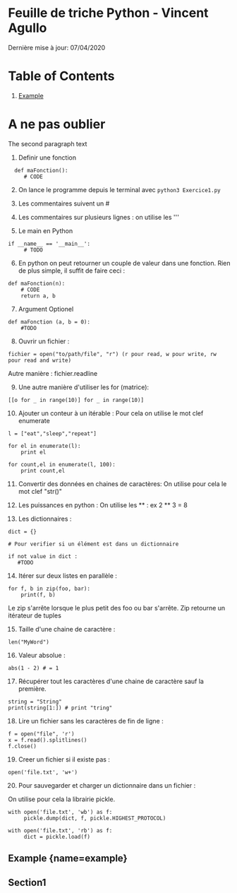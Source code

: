 Feuille de triche Python - Vincent Agullo
=========================
Dernière mise à jour: 07/04/2020


# Table of Contents
1. [Example](test.md)

# A ne pas oublier
The second paragraph text
1. Definir une fonction 
```
  def maFonction():
     # CODE
```
2. On lance le programme depuis le terminal avec `python3 Exercice1.py`

3. Les commentaires suivent un #

4. Les commentaires sur plusieurs lignes : on utilise les '''

5. Le main en Python
```
if __name__ == '__main__':
     # TODO
```
6. En python on peut retourner un couple de valeur dans une fonction. Rien de plus simple, il suffit de faire ceci :

```
def maFonction(n):
    # CODE
    return a, b
```

7. Argument Optionel 
```
def maFonction (a, b = 0):
    #TODO
```

8. Ouvrir un fichier :

```
fichier = open("to/path/file", "r") (r pour read, w pour write, rw pour read and write)
```
Autre manière :
fichier.readline

9. Une autre manière d'utiliser les for (matrice):
```
[[o for _ in range(10)] for _ in range(10)]
```

10. Ajouter un conteur à un itérable : Pour cela on utilise le mot clef enumerate
```
l = ["eat","sleep","repeat"] 
  
for el in enumerate(l): 
    print el

for count,el in enumerate(l, 100): 
    print count,el 
```

 11. Convertir des données en chaines de caractères:
 On utilise pour cela le mot clef "str()"

 12. Les puissances en python :
     On utilise les ** : ex 2 ** 3 = 8
 
 13. Les dictionnaires :
```
dict = {}

# Pour verifier si un élément est dans un dictionnaire 

if not value in dict :
   #TODO
```
14. Itérer sur deux listes en parallèle : 
```
for f, b in zip(foo, bar):
    print(f, b)
```
Le zip s'arrête lorsque le plus petit des foo ou bar s'arrête.
Zip retourne un itérateur de tuples

15. Taille d'une chaine de caractère :
```
len("MyWord")
```
16. Valeur absolue :
```
abs(1 - 2) # = 1
```
17. Récupérer tout les caractères d'une chaine de caractère sauf la première.
```
string = "String"
print(string[1:]) # print "tring"
```

18. Lire un fichier sans les caractères de fin de ligne :
```
f = open("file", 'r')
x = f.read().splitlines()
f.close()
```

19. Creer un fichier si il existe pas :
```
open('file.txt', 'w+')
```

20. Pour sauvegarder et charger un dictionnaire dans un fichier :

On utilise pour cela la librairie pickle.
```
with open('file.txt', 'wb') as f:
     pickle.dump(dict, f, pickle.HIGHEST_PROTOCOL)

with open('file.txt', 'rb') as f:
     dict = pickle.load(f)
```

## Example [](#){name=example}
## Section1 <a name='id-section1'><a/>